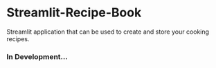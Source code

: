 # Streamlit-Recipe-Book
Streamlit application that can be used to create and store your cooking recipes.

### In Development...
